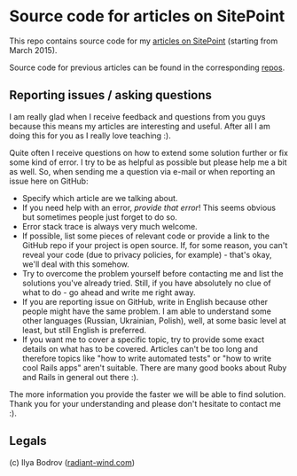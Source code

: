# Source code for articles on SitePoint

This repo contains source code for my [articles on SitePoint](http://www.sitepoint.com/author/ibodrov/) (starting from March 2015).

Source code for previous articles can be found in the corresponding [repos](https://github.com/bodrovis?tab=repositories).

## Reporting issues / asking questions

I am really glad when I receive feedback and questions from you guys because this means my articles are interesting and
useful. After all I am doing this for you as I really love teaching :).

Quite often I receive questions on how to extend some solution
further or fix some kind of error. I try to be as helpful as possible but please help me a bit as well. So, when sending
me a question via e-mail or when reporting an issue here on GitHub:

* Specify which article are we talking about.
* If you need help with an error, *provide that error*! This seems obvious but sometimes people just forget to do so.
* Error stack trace is always very much welcome.
* If possible, list some pieces of relevant code or provide a link to the GitHub repo if your project is open source.
If, for some reason, you can't reveal your code (due to privacy policies, for example) - that's okay, we'll deal with this
somehow.
* Try to overcome the problem yourself before contacting me and list the solutions you've already tried. Still, if you have
absolutely no clue of what to do - go ahead and write me right away.
* If you are reporting issue on GitHub, write in English because other people might have the same problem. I am able to understand
some other languages (Russian, Ukrainian, Polish), well, at some basic level at least, but still English is preferred.
* If you want me to cover a specific topic, try to provide some exact details on what has to be covered. Articles can't be too
long and therefore topics like "how to write automated tests" or "how to write cool Rails apps" aren't suitable. There are
many good books about Ruby and Rails in general out there :).

The more information you provide the faster we will be able to find solution. Thank you for your understanding and
please don't hesitate to contact me :).

## Legals

(c) Ilya Bodrov ([radiant-wind.com](http://radiant-wind.com))



